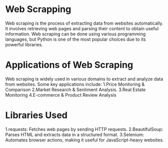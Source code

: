 # Web Scrapping
Web scraping is the process of extracting data from websites automatically. It involves retrieving web pages and parsing their content to obtain useful information. Web scraping can be done using various programming languages, but Python is one of the most popular choices due to its powerful libraries.

# Applications of Web Scraping
Web scraping is widely used in various domains to extract and analyze data from websites. Some key applications include:
1.Price Monitoring & Comparison
2.Market Research & Sentiment Analysis.
3.Real Estate Monitoring
4.E-commerce & Product Review Analysis

# Libraries Used
1.requests: Fetches web pages by sending HTTP requests.
2.BeautifulSoup: Parses HTML and extracts data in a structured format.
3.Selenium: Automates browser actions, making it useful for JavaScript-heavy websites.